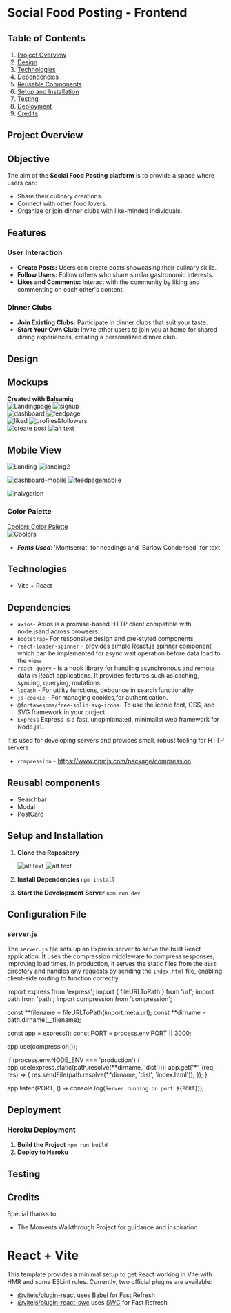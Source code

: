 # Social Food Posting - Frontend

## Table of Contents

1.  [Project Overview](#project-overview)
2.  [Design](#design)
3.  [Technologies](#technologies)
4.  [Dependencies](#dependencies)
5.  [Reusable Components](#reuseable-components)
6.  [Setup and Installation](#setup-and-installation)
7.  [Testing](#Testing)
8.  [Deployment](#deployment)
9.  [Credits](#credits)

## Project Overview

## Objective

The aim of the **Social Food Posting platform** is to provide a space where users can:

- Share their culinary creations.
- Connect with other food lovers.
- Organize or join dinner clubs with like-minded individuals.

## Features

### User Interaction

- **Create Posts:** Users can create posts showcasing their culinary skills.
- **Follow Users:** Follow others who share similar gastronomic interests.
- **Likes and Comments:** Interact with the community by liking and commenting on each other's content.

### Dinner Clubs

- **Join Existing Clubs:** Participate in dinner clubs that suit your taste.
- **Start Your Own Club:** Invite other users to join you at home for shared dining experiences, creating a personalized dinner club.

## Design

## Mockups

**Created with Balsamiq**
<br>
![Landingpage](readmecontent/images/landingpagefullscreen.png) ![signup](readmecontent/images/signup_full_screen.png)
<br>
![dashboard](readmecontent/images/Dashboard_dinnerClub.png) ![feedpage](readmecontent/images/feedpagefullscreen.png)
<br>
![liked](readmecontent/images/likedfullscreen.png) ![profiles&followers](readmecontent/images/popularAndFollowersfullscreen.png)
<br>
![create post](readmecontent/images/createpostfullscreen.png) ![alt text](readmecontent/images/profileupdatefullscreen.png)

## Mobile View

![Landing](readmecontent/images/landingpagemobile.png) ![landing2](readmecontent/images/landingpage2mobile.png)

![dashboard-mobile](readmecontent/images/dashboardmobile.png) ![feedpagemobile](readmecontent/images/feedpagemobile.png)

![naivgation](readmecontent/images/navigationmobile.png)

### Color Palette

[Coolors Color Palette](https://coolors.co/)
<br>
![Coolors](<readmecontent/images/Screenshot 2024-04-20 103846.png>)

- **_Fonts Used_**: 'Montserrat' for headings and 'Barlow Condensed' for text.

## Technologies

- Vite + React

## Dependencies

- `axios`- Axios is a promise-based HTTP client compatible with node.jsand across browsers.
- `bootstrap`- For responsive design and pre-styled components.
- `react-loader-spinner` - provides simple React.js spinner component which can be implemented
  for async wait operation before data load to the view
- `react-query` - Is a hook library for handling asynchronous and
  remote data in React applications.
  It provides features such as caching, syncing, querying, mutations.
- `lodash` - For utility functions, debounce in search functionality.
- `js-cookie` - For managing cookies,for authentication.
- `@fortawesome/free-solid-svg-icons`- To use the iconic font, CSS, and SVG framework in your project.
- `Express` Express is a fast, unopinionated, minimalist web framework for Node.js1.

It is used for developing servers and provides small, robust tooling for HTTP servers

- `compression` - https://www.npmjs.com/package/compression

## Reusabl components

- Searchbar
- Modal
- PostCard

## Setup and Installation

1.  **Clone the Repository**

    ![alt text](readmecontent/images/clone-2.png)
    ![alt text](readmecontent/images/clone-3.png)

2.  **Install Dependencies**
    `npm install`
3.  **Start the Development Server**
    `npm run dev`

## Configuration File

### server.js

The `server.js` file sets up an Express server to serve the built React application.
It uses the compression middleware to compress responses, improving load times. In production,
it serves the static files from the `dist` directory and handles any requests by sending the `index.html` file,
enabling client-side routing to function correctly.

import express from 'express';
import { fileURLToPath } from 'url';
import path from 'path';
import compression from 'compression';

const **filename = fileURLToPath(import.meta.url);
const **dirname = path.dirname(\_\_filename);

const app = express();
const PORT = process.env.PORT || 3000;

app.use(compression());

if (process.env.NODE_ENV === 'production') {
app.use(express.static(path.resolve(**dirname, 'dist')));
app.get('\*', (req, res) => {
res.sendFile(path.resolve(**dirname, 'dist', 'index.html'));
});
}

app.listen(PORT, () => console.log(`Server running on port ${PORT}`));

## Deployment

### Heroku Deployment

1.  **Build the Project**
    `npm run build`
2.  **Deploy to Heroku**

## Testing

## Credits

Special thanks to:

- The Moments Walkthrough Project for guidance and inspiration

# React + Vite

This template provides a minimal setup to get React working in Vite with HMR and some ESLint rules.
Currently, two official plugins are available:

- [@vitejs/plugin-react](https://github.com/vitejs/vite-plugin-react/blob/main/packages/plugin-react/README.md) uses [Babel](https://babeljs.io/) for Fast Refresh
- [@vitejs/plugin-react-swc](https://github.com/vitejs/vite-plugin-react-swc) uses [SWC](https://swc.rs/) for Fast Refresh
